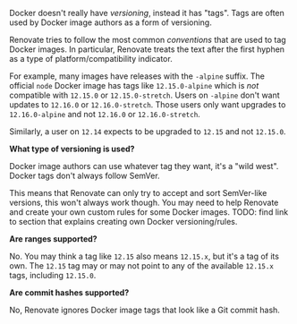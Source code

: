 Docker doesn't really have _versioning_, instead it has "tags".
Tags are often used by Docker image authors as a form of versioning.

Renovate tries to follow the most common _conventions_ that are used to tag Docker images.
In particular, Renovate treats the text after the first hyphen as a type of platform/compatibility indicator.

For example, many images have releases with the `-alpine` suffix.
The official `node` Docker image has tags like `12.15.0-alpine` which is _not_ compatible with `12.15.0` or `12.15.0-stretch`.
Users on `-alpine` don't want updates to `12.16.0` or `12.16.0-stretch`.
Those users only want upgrades to `12.16.0-alpine` and not `12.16.0` or `12.16.0-stretch`.

Similarly, a user on `12.14` expects to be upgraded to `12.15` and not `12.15.0`.

**What type of versioning is used?**

Docker image authors can use whatever tag they want, it's a "wild west".
Docker tags don't always follow SemVer.

This means that Renovate can only try to accept and sort SemVer-like versions, this won't always work though.
You may need to help Renovate and create your own custom rules for some Docker images.
TODO: find link to section that explains creating own Docker versioning/rules.

**Are ranges supported?**

No.
You may think a tag like `12.15` also means `12.15.x`, but it's a tag of its own.
The `12.15` tag may or may not point to any of the available `12.15.x` tags, including `12.15.0`.

**Are commit hashes supported?**

No, Renovate ignores Docker image tags that look like a Git commit hash.
